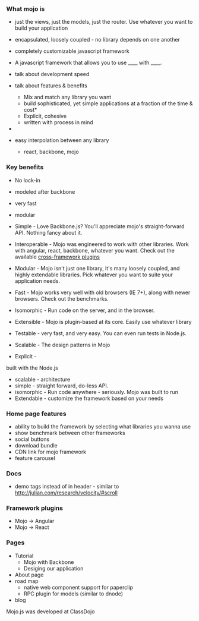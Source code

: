 ### What mojo is

- just the views, just the models, just the router. Use whatever you want
to build your application

- encapsulated, loosely coupled - no library depends on one another

- completely customizable javascript framework

- A javascript framework that allows you to use ____ with ____.
- talk about development speed
- talk about features & benefits
  - Mix and match any library you want
  - build sophisticated, yet simple applications at a fraction of the time & cost*
  - Explicit, cohesive
  - written with process in mind


- 
- easy interpolation between any library
  - react, backbone, mojo

### Key benefits

- No lock-in
- modeled after backbone
- very fast
- modular

- Simple - Love Backbone.js? You'll appreciate mojo's straight-forward API. Nothing fancy about it. 

- Interoperable - Mojo was engineered to work with other libraries. Work with angular, react, backbone, 
whatever you want. Check out the available [cross-framework plugins](LINK)

- Modular - Mojo isn't just one library, it's many loosely coupled, and highly extendable libraries. Pick whatever you want to suite your application needs.

- Fast -  Mojo works very well with old browsers (IE 7+), along with newer browsers. Check out the benchmarks.

- Isomorphic - Run code on the server, and in the browser. 

- Extensible - Mojo is plugin-based at its core. Easily use whatever library 

- Testable - very fast, and very easy. You can even run tests in Node.js.

- Scalable - The design patterns in Mojo 

- Explicit - 

built with the Node.js 
- scalable - architecture
- simple - straight forward, do-less API. 
- isomorphic - Run code anywhere - seriously. Mojo was built to run 
- Extendable - customize the framework based on your needs

### Home page features

- ability to build the framework by selecting what libraries you wanna use
- show benchmark between other frameworks
- social buttons
- download bundle
- CDN link for mojo framework
- feature carousel

### Docs
- demo tags instead of in header - similar to http://julian.com/research/velocity/#scroll

### Framework plugins

- Mojo -> Angular
- Mojo -> React

### Pages

- Tutorial
  - Mojo with Backbone
  - Desiging our application
- About page
- road map
  - native web component support for paperclip
  - RPC plugin for models (similar to dnode)
- blog

Mojo.js was developed at ClassDojo